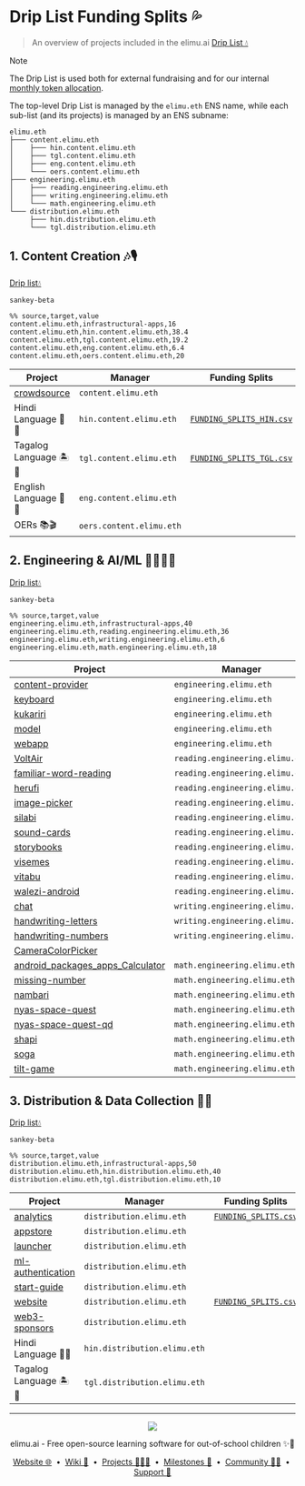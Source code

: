 # Drip List Funding Splits 💦

> An overview of projects included in the elimu.ai [Drip List 💧](https://www.drips.network/app/drip-lists/41305178594442616889778610143373288091511468151140966646158126636698)

> [!NOTE]
> The Drip List is used both for external fundraising and for our internal [monthly token allocation](https://github.com/elimu-ai/web3-wiki/blob/main/TOKENOMICS.md#monthly-token-allocation).

The top-level Drip List is managed by the `elimu.eth` ENS name, while each sub-list (and its projects) is managed by an ENS subname:
```
elimu.eth
├─── content.elimu.eth
│    ├─── hin.content.elimu.eth
│    ├─── tgl.content.elimu.eth
│    ├─── eng.content.elimu.eth
│    └─── oers.content.elimu.eth
├─── engineering.elimu.eth
│    ├─── reading.engineering.elimu.eth
│    ├─── writing.engineering.elimu.eth
│    └─── math.engineering.elimu.eth
└─── distribution.elimu.eth
     ├─── hin.distribution.elimu.eth
     └─── tgl.distribution.elimu.eth
```

## 1. Content Creation 🎶🎙️

[Drip list💧](https://www.drips.network/app/drip-lists/44233954899343831995062217275215737681377860849646413826815741964161)

```mermaid
sankey-beta

%% source,target,value
content.elimu.eth,infrastructural-apps,16
content.elimu.eth,hin.content.elimu.eth,38.4
content.elimu.eth,tgl.content.elimu.eth,19.2
content.elimu.eth,eng.content.elimu.eth,6.4
content.elimu.eth,oers.content.elimu.eth,20
```

| Project | Manager | Funding Splits |
| --- | --- | --- |
| [crowdsource](https://github.com/elimu-ai/crowdsource) | `content.elimu.eth` |  |
| Hindi Language 🏏🐯 | `hin.content.elimu.eth` | [`FUNDING_SPLITS_HIN.csv`](./funding-splits/content/FUNDING_SPLITS_HIN.csv) |
| Tagalog Language 🏝️🦎 | `tgl.content.elimu.eth` | [`FUNDING_SPLITS_TGL.csv`](./funding-splits/content/FUNDING_SPLITS_TGL.csv) |
| English Language 🍔🏈 | `eng.content.elimu.eth` |  |
| OERs 📚🎬 | `oers.content.elimu.eth` |  |

## 2. Engineering & AI/ML 👩🏽‍💻📱

[Drip list💧](https://www.drips.network/app/drip-lists/41305178594442616889778610143373288091511468151140966646158126636699)

```mermaid
sankey-beta

%% source,target,value
engineering.elimu.eth,infrastructural-apps,40
engineering.elimu.eth,reading.engineering.elimu.eth,36
engineering.elimu.eth,writing.engineering.elimu.eth,6
engineering.elimu.eth,math.engineering.elimu.eth,18
```

| Project | Manager | Funding Splits |
| --- | --- | --- |
| [content-provider](https://github.com/elimu-ai/content-provider) | `engineering.elimu.eth` |  |
| [keyboard](https://github.com/elimu-ai/keyboard) | `engineering.elimu.eth` |  |
| [kukariri](https://github.com/elimu-ai/kukariri) | `engineering.elimu.eth` |  |
| [model](https://github.com/elimu-ai/model) | `engineering.elimu.eth` |  |
| [webapp](https://github.com/elimu-ai/webapp) | `engineering.elimu.eth` | [`FUNDING_SPLITS.csv`](https://github.com/elimu-ai/webapp/blob/main/FUNDING_SPLITS.csv) |
| [VoltAir](https://github.com/elimu-ai/VoltAir) | `reading.engineering.elimu.eth` |  |
| [familiar-word-reading](https://github.com/elimu-ai/familiar-word-reading) | `reading.engineering.elimu.eth` |  |
| [herufi](https://github.com/elimu-ai/herufi) | `reading.engineering.elimu.eth` |  |
| [image-picker](https://github.com/elimu-ai/image-picker) | `reading.engineering.elimu.eth` |  |
| [silabi](https://github.com/elimu-ai/silabi) | `reading.engineering.elimu.eth` |  |
| [sound-cards](https://github.com/elimu-ai/sound-cards) | `reading.engineering.elimu.eth` |  |
| [storybooks](https://github.com/elimu-ai/storybooks) | `reading.engineering.elimu.eth` |  |
| [visemes](https://github.com/elimu-ai/visemes) | `reading.engineering.elimu.eth` |  |
| [vitabu](https://github.com/elimu-ai/vitabu) | `reading.engineering.elimu.eth` | [`FUNDING_SPLITS.csv`](https://github.com/elimu-ai/vitabu/blob/main/FUNDING_SPLITS.csv) |
| [walezi-android](https://github.com/elimu-ai/walezi-android) | `reading.engineering.elimu.eth` |  |
| [chat](https://github.com/elimu-ai/chat) | `writing.engineering.elimu.eth` |  |
| [handwriting-letters](https://github.com/elimu-ai/handwriting-letters) | `writing.engineering.elimu.eth` |  |
| [handwriting-numbers](https://github.com/elimu-ai/handwriting-numbers) | `writing.engineering.elimu.eth` |  |
| [CameraColorPicker](https://github.com/elimu-ai/CameraColorPicker) |  | `math.engineering.elimu.eth` |
| [android_packages_apps_Calculator](https://github.com/elimu-ai/android_packages_apps_Calculator) | `math.engineering.elimu.eth` |  |
| [missing-number](https://github.com/elimu-ai/missing-number) | `math.engineering.elimu.eth` |  |
| [nambari](https://github.com/elimu-ai/nambari) | `math.engineering.elimu.eth` |  |
| [nyas-space-quest](https://github.com/elimu-ai/nyas-space-quest) | `math.engineering.elimu.eth` |  |
| [nyas-space-quest-qd](https://github.com/elimu-ai/nyas-space-quest-qd) | `math.engineering.elimu.eth` |  |
| [shapi](https://github.com/elimu-ai/shapi) | `math.engineering.elimu.eth` |  |
| [soga](https://github.com/elimu-ai/soga) | `math.engineering.elimu.eth` |  |
| [tilt-game](https://github.com/elimu-ai/tilt-game) | `math.engineering.elimu.eth` |  |

## 3. Distribution & Data Collection 🛵💨

[Drip list💧](https://www.drips.network/app/drip-lists/31191755684409194768993126690116100972451994534322097113232155071146)

```mermaid
sankey-beta

%% source,target,value
distribution.elimu.eth,infrastructural-apps,50
distribution.elimu.eth,hin.distribution.elimu.eth,40
distribution.elimu.eth,tgl.distribution.elimu.eth,10
```

| Project | Manager | Funding Splits |
| --- | --- | --- |
| [analytics](https://github.com/elimu-ai/analytics) | `distribution.elimu.eth` | [`FUNDING_SPLITS.csv`](https://github.com/elimu-ai/analytics/blob/main/FUNDING_SPLITS.csv) |
| [appstore](https://github.com/elimu-ai/appstore) | `distribution.elimu.eth` |  |
| [launcher](https://github.com/elimu-ai/launcher) | `distribution.elimu.eth` |  |
| [ml-authentication](https://github.com/elimu-ai/ml-authentication) | `distribution.elimu.eth` |  |
| [start-guide](https://github.com/elimu-ai/start-guide) | `distribution.elimu.eth` |  |
| [website](https://github.com/elimu-ai/website) | `distribution.elimu.eth` | [`FUNDING_SPLITS.csv`](https://github.com/elimu-ai/website/blob/main/FUNDING_SPLITS.csv) |
| [web3-sponsors](https://github.com/elimu-ai/web3-sponsors) | `distribution.elimu.eth` |  |
| Hindi Language 🏏🐯 | `hin.distribution.elimu.eth` |  |
| Tagalog Language 🏝️🦎 | `tgl.distribution.elimu.eth` |  |

---

<p align="center">
  <img src="https://github.com/elimu-ai/webapp/blob/main/src/main/webapp/static/img/logo-text-256x78.png" />
</p>
<p align="center">
  elimu.ai - Free open-source learning software for out-of-school children ✨🚀
</p>
<p align="center">
  <a href="https://elimu.ai">Website 🌐</a>
  &nbsp;•&nbsp;
  <a href="https://github.com/elimu-ai/wiki#readme">Wiki 📃</a>
  &nbsp;•&nbsp;
  <a href="https://github.com/orgs/elimu-ai/projects?query=is%3Aopen">Projects 👩🏽‍💻</a>
  &nbsp;•&nbsp;
  <a href="https://github.com/elimu-ai/wiki/milestones">Milestones 🎯</a>
  &nbsp;•&nbsp;
  <a href="https://github.com/elimu-ai/wiki#open-source-community">Community 👋🏽</a>
  &nbsp;•&nbsp;
  <a href="https://www.drips.network/app/drip-lists/41305178594442616889778610143373288091511468151140966646158126636698">Support 💜</a>
</p>

